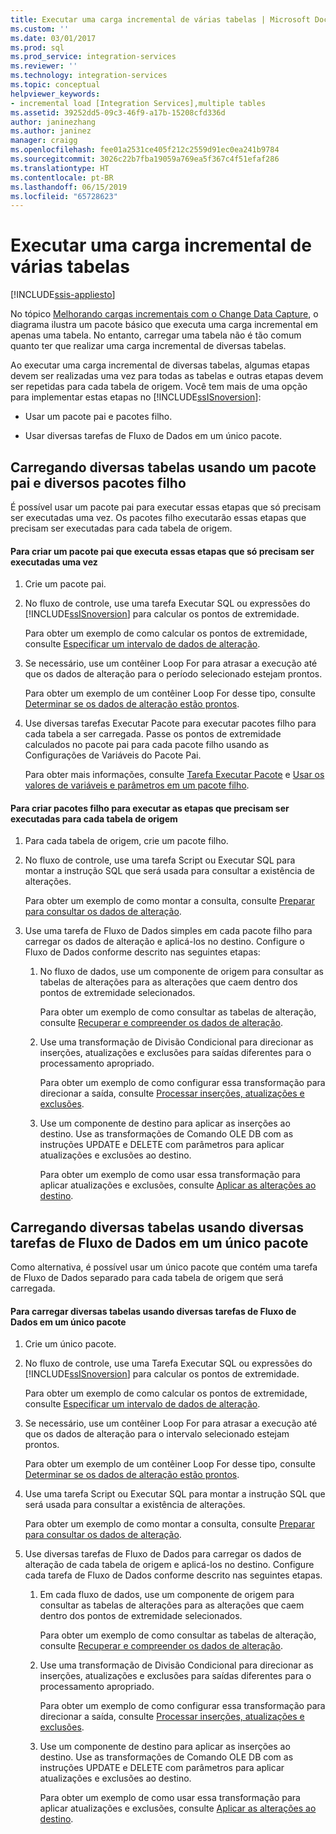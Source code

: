 ```yaml
---
title: Executar uma carga incremental de várias tabelas | Microsoft Docs
ms.custom: ''
ms.date: 03/01/2017
ms.prod: sql
ms.prod_service: integration-services
ms.reviewer: ''
ms.technology: integration-services
ms.topic: conceptual
helpviewer_keywords:
- incremental load [Integration Services],multiple tables
ms.assetid: 39252dd5-09c3-46f9-a17b-15208cfd336d
author: janinezhang
ms.author: janinez
manager: craigg
ms.openlocfilehash: fee01a2531ce405f212c2559d91ec0ea241b9784
ms.sourcegitcommit: 3026c22b7fba19059a769ea5f367c4f51efaf286
ms.translationtype: HT
ms.contentlocale: pt-BR
ms.lasthandoff: 06/15/2019
ms.locfileid: "65728623"
---
```

# <a name="perform-an-incremental-load-of-multiple-tables"></a>Executar uma carga incremental de várias tabelas

[!INCLUDE[ssis-appliesto](../../includes/ssis-appliesto-ssvrpluslinux-asdb-asdw-xxx.md)]


  No tópico [Melhorando cargas incrementais com o Change Data Capture](../../integration-services/change-data-capture/change-data-capture-ssis.md), o diagrama ilustra um pacote básico que executa uma carga incremental em apenas uma tabela. No entanto, carregar uma tabela não é tão comum quanto ter que realizar uma carga incremental de diversas tabelas.  
  
 Ao executar uma carga incremental de diversas tabelas, algumas etapas devem ser realizadas uma vez para todas as tabelas e outras etapas devem ser repetidas para cada tabela de origem. Você tem mais de uma opção para implementar estas etapas no [!INCLUDE[ssISnoversion](../../includes/ssisnoversion-md.md)]:  
  
-   Usar um pacote pai e pacotes filho.  
  
-   Usar diversas tarefas de Fluxo de Dados em um único pacote.  
  
## <a name="loading-multiple-tables-by-using-a-parent-package-and-multiple-child-packages"></a>Carregando diversas tabelas usando um pacote pai e diversos pacotes filho  
 É possível usar um pacote pai para executar essas etapas que só precisam ser executadas uma vez. Os pacotes filho executarão essas etapas que precisam ser executadas para cada tabela de origem.  
  
#### <a name="to-create-a-parent-package-that-performs-those-steps-that-only-have-to-be-done-once"></a>Para criar um pacote pai que executa essas etapas que só precisam ser executadas uma vez  
  
1.  Crie um pacote pai.  
  
2.  No fluxo de controle, use uma tarefa Executar SQL ou expressões do [!INCLUDE[ssISnoversion](../../includes/ssisnoversion-md.md)] para calcular os pontos de extremidade.  
  
     Para obter um exemplo de como calcular os pontos de extremidade, consulte [Especificar um intervalo de dados de alteração](../../integration-services/change-data-capture/specify-an-interval-of-change-data.md).  
  
3.  Se necessário, use um contêiner Loop For para atrasar a execução até que os dados de alteração para o período selecionado estejam prontos.  
  
     Para obter um exemplo de um contêiner Loop For desse tipo, consulte [Determinar se os dados de alteração estão prontos](../../integration-services/change-data-capture/determine-whether-the-change-data-is-ready.md).  
  
4.  Use diversas tarefas Executar Pacote para executar pacotes filho para cada tabela a ser carregada. Passe os pontos de extremidade calculados no pacote pai para cada pacote filho usando as Configurações de Variáveis do Pacote Pai.  
  
     Para obter mais informações, consulte [Tarefa Executar Pacote](../../integration-services/control-flow/execute-package-task.md) e [Usar os valores de variáveis e parâmetros em um pacote filho](../../integration-services/packages/legacy-package-deployment-ssis.md#child).  
  
#### <a name="to-create-child-packages-to-perform-those-steps-that-have-to-be-done-for-each-source-table"></a>Para criar pacotes filho para executar as etapas que precisam ser executadas para cada tabela de origem  
  
1.  Para cada tabela de origem, crie um pacote filho.  
  
2.  No fluxo de controle, use uma tarefa Script ou Executar SQL para montar a instrução SQL que será usada para consultar a existência de alterações.  
  
     Para obter um exemplo de como montar a consulta, consulte [Preparar para consultar os dados de alteração](../../integration-services/change-data-capture/prepare-to-query-for-the-change-data.md).  
  
3.  Use uma tarefa de Fluxo de Dados simples em cada pacote filho para carregar os dados de alteração e aplicá-los no destino. Configure o Fluxo de Dados conforme descrito nas seguintes etapas:  
  
    1.  No fluxo de dados, use um componente de origem para consultar as tabelas de alterações para as alterações que caem dentro dos pontos de extremidade selecionados.  
  
         Para obter um exemplo de como consultar as tabelas de alteração, consulte [Recuperar e compreender os dados de alteração](../../integration-services/change-data-capture/retrieve-and-understand-the-change-data.md).  
  
    2.  Use uma transformação de Divisão Condicional para direcionar as inserções, atualizações e exclusões para saídas diferentes para o processamento apropriado.  
  
         Para obter um exemplo de como configurar essa transformação para direcionar a saída, consulte [Processar inserções, atualizações e exclusões](../../integration-services/change-data-capture/process-inserts-updates-and-deletes.md).  
  
    3.  Use um componente de destino para aplicar as inserções ao destino. Use as transformações de Comando OLE DB com as instruções UPDATE e DELETE com parâmetros para aplicar atualizações e exclusões ao destino.  
  
         Para obter um exemplo de como usar essa transformação para aplicar atualizações e exclusões, consulte [Aplicar as alterações ao destino](../../integration-services/change-data-capture/apply-the-changes-to-the-destination.md).  
  
## <a name="loading-multiple-tables-by-using-multiple-data-flow-tasks-in-a-single-package"></a>Carregando diversas tabelas usando diversas tarefas de Fluxo de Dados em um único pacote  
 Como alternativa, é possível usar um único pacote que contém uma tarefa de Fluxo de Dados separado para cada tabela de origem que será carregada.  
  
#### <a name="to-load-multiple-tables-by-using-multiple-data-flow-tasks-in-a-single-package"></a>Para carregar diversas tabelas usando diversas tarefas de Fluxo de Dados em um único pacote  
  
1.  Crie um único pacote.  
  
2.  No fluxo de controle, use uma Tarefa Executar SQL ou expressões do [!INCLUDE[ssISnoversion](../../includes/ssisnoversion-md.md)] para calcular os pontos de extremidade.  
  
     Para obter um exemplo de como calcular os pontos de extremidade, consulte [Especificar um intervalo de dados de alteração](../../integration-services/change-data-capture/specify-an-interval-of-change-data.md).  
  
3.  Se necessário, use um contêiner Loop For para atrasar a execução até que os dados de alteração para o intervalo selecionado estejam prontos.  
  
     Para obter um exemplo de um contêiner Loop For desse tipo, consulte [Determinar se os dados de alteração estão prontos](../../integration-services/change-data-capture/determine-whether-the-change-data-is-ready.md).  
  
4.  Use uma tarefa Script ou Executar SQL para montar a instrução SQL que será usada para consultar a existência de alterações.  
  
     Para obter um exemplo de como montar a consulta, consulte [Preparar para consultar os dados de alteração](../../integration-services/change-data-capture/prepare-to-query-for-the-change-data.md).  
  
5.  Use diversas tarefas de Fluxo de Dados para carregar os dados de alteração de cada tabela de origem e aplicá-los no destino. Configure cada tarefa de Fluxo de Dados conforme descrito nas seguintes etapas.  
  
    1.  Em cada fluxo de dados, use um componente de origem para consultar as tabelas de alterações para as alterações que caem dentro dos pontos de extremidade selecionados.  
  
         Para obter um exemplo de como consultar as tabelas de alteração, consulte [Recuperar e compreender os dados de alteração](../../integration-services/change-data-capture/retrieve-and-understand-the-change-data.md).  
  
    2.  Use uma transformação de Divisão Condicional para direcionar as inserções, atualizações e exclusões para saídas diferentes para o processamento apropriado.  
  
         Para obter um exemplo de como configurar essa transformação para direcionar a saída, consulte [Processar inserções, atualizações e exclusões](../../integration-services/change-data-capture/process-inserts-updates-and-deletes.md).  
  
    3.  Use um componente de destino para aplicar as inserções ao destino. Use as transformações de Comando OLE DB com as instruções UPDATE e DELETE com parâmetros para aplicar atualizações e exclusões ao destino.  
  
         Para obter um exemplo de como usar essa transformação para aplicar atualizações e exclusões, consulte [Aplicar as alterações ao destino](../../integration-services/change-data-capture/apply-the-changes-to-the-destination.md).  
  
  
